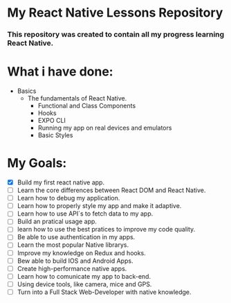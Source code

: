 # My React Native Lessons Repository


### This repository was created to contain all my progress learning React Native.


# What i have done:
+ Basics
  - The fundamentals of React Native.
    * Functional and Class Components
    * Hooks
    * EXPO CLI
    * Running my app on real devices and emulators
    * Basic Styles


# My Goals:

- [x] Build my first react native app.
- [ ] Learn the core differences between React DOM and React Native.
- [ ] Learn how to debug my application.
- [ ] Learn how to properly style my app and make it adaptive.
- [ ] Learn how to use API`s to fetch data to my app.
- [ ] Build an pratical usage app.
- [ ] learn how to use the best pratices to improve my code quality.
- [ ] Be able to use authentication in my apps.
- [ ] Learn the most popular Native librarys.
- [ ] Improve my knowledge on Redux and hooks.
- [ ] Bew able to build IOS and Android Apps.
- [ ] Create high-performance native apps.
- [ ] Learn how to comunicate my app to back-end.
- [ ] Using device tools, like camera, mice and GPS.
- [ ] Turn into a Full Stack Web-Developer with native knowledge.
